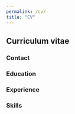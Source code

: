 ```yaml
---
permalink: /cv/
title: "CV"
---
```


## Curriculum vitae
### Contact

### Education

### Experience

### Skills
